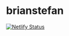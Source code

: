 # brianstefan

[![Netlify Status](https://api.netlify.com/api/v1/badges/174f5caf-d3b2-464a-86e2-a6985b578959/deploy-status)](https://app.netlify.com/sites/brianstefan/deploys)
